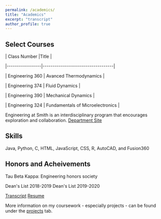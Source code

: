 ```yaml
---
permalink: /academics/
title: "Academics"
excerpt: "transcript"
author_profile: true
---
```


Select Courses
----
| Class Number    |Title                              |

|-----------------|-----------------------------------|

| Engineering 360 | Avanced Thermodynamics            |

| Engineering 374 | Fluid Dynamics                    |

| Engineering 390 | Mechanical Dynamics               |

| Engineering 324 | Fundamentals of Microelectronics  |


Engineering at Smith is an interdisciplinary program that encourages exploration and collaboration.
[Department Site](https://www.smith.edu/academics/engineering)

Skills
----
Java, Python, C, HTML, JavaScript, CSS, R, AutoCAD, and Fusion360

Honors and Acheivements
----
Tau Beta Kappa: Engineering honors society

Dean's List 2018-2019
Dean's List 2019-2020


[Transcript](http://kmbspencer.github.io/files/Spencer-Academic-Transcript-F21.pdf)
[Resume](http://kmbspencer.github.io/files/Spencer_Resume.pdf)

More information on my coursework - especially projects - can be found under the [projects](kmbspencer.github.io/projects) tab. 